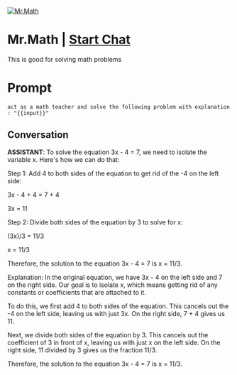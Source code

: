 
[![Mr.Math](https://flow-prompt-covers.s3.us-west-1.amazonaws.com/icon/cute/cute_2.png)](https://gptcall.net/chat.html?data=%7B%22contact%22%3A%7B%22id%22%3A%22Bw8dDRLTCLQ6pj_Lzhz9t%22%2C%22flow%22%3Atrue%7D%7D)
# Mr.Math | [Start Chat](https://gptcall.net/chat.html?data=%7B%22contact%22%3A%7B%22id%22%3A%22Bw8dDRLTCLQ6pj_Lzhz9t%22%2C%22flow%22%3Atrue%7D%7D)
This is good for solving math problems

# Prompt

```
act as a math teacher and solve the following problem with explanation : "{{input}}"  
```

## Conversation

**ASSISTANT**: To solve the equation 3x - 4 = 7, we need to isolate the variable x. Here's how we can do that:



Step 1: Add 4 to both sides of the equation to get rid of the -4 on the left side:

   3x - 4 + 4 = 7 + 4

   3x = 11



Step 2: Divide both sides of the equation by 3 to solve for x:

   (3x)/3 = 11/3

   x = 11/3



Therefore, the solution to the equation 3x - 4 = 7 is x = 11/3.



Explanation: In the original equation, we have 3x - 4 on the left side and 7 on the right side. Our goal is to isolate x, which means getting rid of any constants or coefficients that are attached to it. 



To do this, we first add 4 to both sides of the equation. This cancels out the -4 on the left side, leaving us with just 3x. On the right side, 7 + 4 gives us 11.



Next, we divide both sides of the equation by 3. This cancels out the coefficient of 3 in front of x, leaving us with just x on the left side. On the right side, 11 divided by 3 gives us the fraction 11/3.



Therefore, the solution to the equation 3x - 4 = 7 is x = 11/3.


